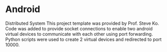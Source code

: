 # Android
Distributed System 
This project template was provided by Prof. Steve Ko. Code was added to provide socket connections to enable two android virtual devices to communicate with each other using port forwarding. Python scripts were used to create 2 virtual devices and redirected to port 10000.
